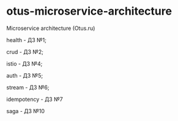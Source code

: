 # otus-microservice-architecture
Microservice architecture (Otus.ru)

health - ДЗ №1;

crud - ДЗ №2;

istio - ДЗ №4;

auth - ДЗ №5;

stream - ДЗ №6;

idempotency - ДЗ №7

saga - ДЗ №10
